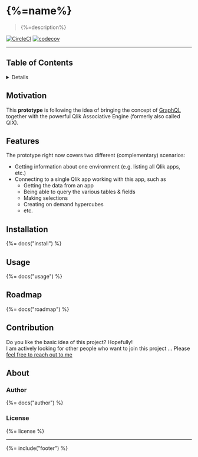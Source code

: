 # {%=name%}

> {%=description%}

[![CircleCI](https://img.shields.io/circleci/project/github/stefanwalther/qix-graphql.svg)](https://circleci.com/gh/stefanwalther/qix-graphql)
[![codecov](https://codecov.io/gh/stefanwalther/qix-graphql/branch/master/graph/badge.svg)](https://codecov.io/gh/stefanwalther/qix-graphql)


---

## Table of Contents

<details>

<!-- toc -->

</details>

## Motivation

This **prototype** is following the idea of bringing the concept of [GraphQL](https://graphql.org/) together with the powerful Qlik Associative Engine (formerly also called QIX).

## Features

The prototype right now covers two different (complementary) scenarios:

- Getting information about one environment (e.g. listing all Qlik apps, etc.)
- Connecting to a single Qlik app working with this app, such as
  - Getting the data from an app
  - Being able to query the various tables & fields
  - Making selections
  - Creating on demand hypercubes
  - etc.

## Installation

{%= docs("install") %}

## Usage

{%= docs("usage") %}

## Roadmap

{%= docs("roadmap") %}

## Contribution

Do you like the basic idea of this project? Hopefully!  
I am actively looking for other people who want to join this project ... Please [feel free to reach out to me](https://twitter.com/waltherstefan)

## About

### Author
{%= docs("author") %}

### License
{%= license %}

***

{%= include("footer") %}